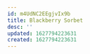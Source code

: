 ```yaml
---
id: m4UdNC2EEgjvIx9b
title: Blackberry Sorbet
desc: ''
updated: 1627794223631
created: 1627794223631
---
```


